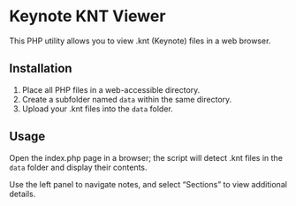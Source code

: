 # Keynote KNT Viewer

This PHP utility allows you to view .knt (Keynote) files in a web browser.

## Installation

1. Place all PHP files in a web-accessible directory.
2. Create a subfolder named `data` within the same directory.
3. Upload your .knt files into the `data` folder.

## Usage

Open the index.php page in a browser; the script will detect 
.knt files in the `data` folder and display their contents. 

Use the left panel to navigate notes, and select “Sections” to 
view additional details.
